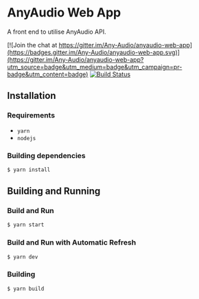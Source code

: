 # AnyAudio Web App

A front end to utilise AnyAudio API.

[![Join the chat at https://gitter.im/Any-Audio/anyaudio-web-app](https://badges.gitter.im/Any-Audio/anyaudio-web-app.svg)](https://gitter.im/Any-Audio/anyaudio-web-app?utm_source=badge&utm_medium=badge&utm_campaign=pr-badge&utm_content=badge)
[![Build Status](https://travis-ci.org/anyaudio/anyaudio-web-app.svg?branch=master)](https://travis-ci.org/anyaudio/anyaudio-web-app)


## Installation

### Requirements
* `yarn`
* `nodejs`

### Building dependencies
```bash
$ yarn install
```

## Building and Running

### Build and Run
```bash
$ yarn start
```

### Build and Run with Automatic Refresh
```bash
$ yarn dev
```

### Building
```bash
$ yarn build
```
